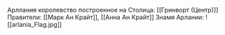 Арллания королевство построенное на 
Столица:  [[Гринворт (Центр)]]
Правители: [[Марк Ан Крайт]], [[Анна Ан Крайт]]
Знамя Арлании:
![[arlania_Flag.jpg]]


